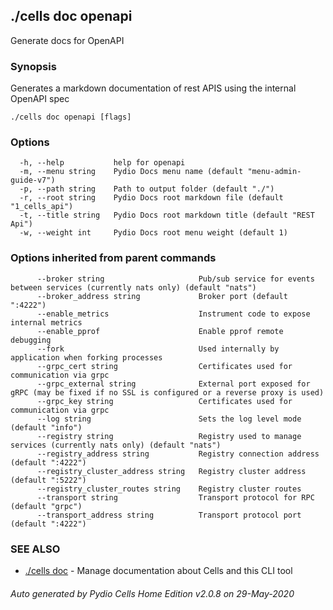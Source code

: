 ## ./cells doc openapi

Generate docs for OpenAPI

### Synopsis

Generates a markdown documentation of rest APIS using the internal OpenAPI spec

```
./cells doc openapi [flags]
```

### Options

```
  -h, --help           help for openapi
  -m, --menu string    Pydio Docs menu name (default "menu-admin-guide-v7")
  -p, --path string    Path to output folder (default "./")
  -r, --root string    Pydio Docs root markdown file (default "1_cells_api")
  -t, --title string   Pydio Docs root markdown title (default "REST Api")
  -w, --weight int     Pydio Docs root menu weight (default 1)
```

### Options inherited from parent commands

```
      --broker string                     Pub/sub service for events between services (currently nats only) (default "nats")
      --broker_address string             Broker port (default ":4222")
      --enable_metrics                    Instrument code to expose internal metrics
      --enable_pprof                      Enable pprof remote debugging
      --fork                              Used internally by application when forking processes
      --grpc_cert string                  Certificates used for communication via grpc
      --grpc_external string              External port exposed for gRPC (may be fixed if no SSL is configured or a reverse proxy is used)
      --grpc_key string                   Certificates used for communication via grpc
      --log string                        Sets the log level mode (default "info")
      --registry string                   Registry used to manage services (currently nats only) (default "nats")
      --registry_address string           Registry connection address (default ":4222")
      --registry_cluster_address string   Registry cluster address (default ":5222")
      --registry_cluster_routes string    Registry cluster routes
      --transport string                  Transport protocol for RPC (default "grpc")
      --transport_address string          Transport protocol port (default ":4222")
```

### SEE ALSO

* [./cells doc](./cells-doc)	 - Manage documentation about Cells and this CLI tool

###### Auto generated by Pydio Cells Home Edition v2.0.8 on 29-May-2020
